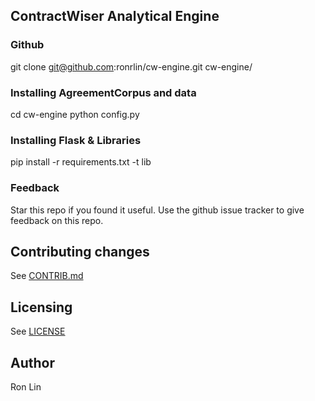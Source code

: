 ## ContractWiser Analytical Engine

### Github

git clone git@github.com:ronrlin/cw-engine.git cw-engine/

### Installing AgreementCorpus and data

cd cw-engine
python config.py

### Installing Flask & Libraries

pip install -r requirements.txt -t lib

### Feedback
Star this repo if you found it useful. Use the github issue tracker to give
feedback on this repo.

## Contributing changes
See [CONTRIB.md](CONTRIB.md)

## Licensing
See [LICENSE](LICENSE)

## Author
Ron Lin